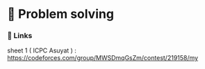 
# 🚀 Problem solving 

### 🔗 Links
sheet 1 ( ICPC Asuyat ) : https://codeforces.com/group/MWSDmqGsZm/contest/219158/my
